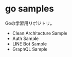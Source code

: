 # go samples

Goの学習用リポジトリ。

- Clean Architecture Sample
- Auth Sample
- LINE Bot Sample
- GraphQL Sample